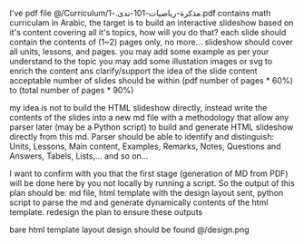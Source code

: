 I've pdf file @/Curriculum/مذكرة-رياضيات-101-ندى.-1.pdf contains math curriculam in Arabic, the target is to build an interactive slideshow based on it's content covering all it's topics, how will you do that?
each slide should contain the contents of (1~2) pages only, no more... 
slideshow should cover all units, lessons, and pages.
you may add some example as per your understand to the topic
you may add some illustation images or svg to enrich the content ans clarify/support the idea of the slide content
acceptable number of slides should be within (pdf number of pages * 60%) to (total number of pages * 90%)

my idea is not to build the HTML slideshow directly, instead write the contents of the slides into a new md file with a methodology that allow any parser later (may be a Python script) to build and generate HTML slideshow directly from this md.
Parser should be able to identify and distinguish: Units, Lessons, Main content, Examples, Remarks, Notes, Questions and Answers, Tabels, Lists,... and so on...

I want to confirm with you that the first stage (generation of MD from PDF) will be done here by you not locally by running a script.
So the output of this plan should be: md file, html template with the design layout sent, python script to parse the md and generate dynamically contents of the html template.
redesign the plan to ensure these outputs

bare html template layout design should be found @/design.png